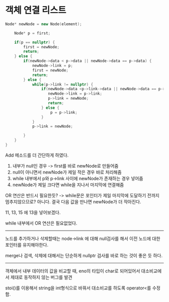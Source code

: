 # 객체 연결 리스트

```c++
Node* newNode = new Node(element);

    Node* p = first;

    if(p == nullptr) {
        first = newNode;
        return;
    } else {
        if(newNode->data < p->data || newNode->data == p->data) {
            newNode->link = p;
            first = newNode;
            return;
        } else {
            while(p->link != nullptr) {
                if(newNode->data <p->link->data || newNode->data == p->link->data) {
                   newNode->link = p->link;
                   p->link = newNode;
                   return;
                } else {
                    p = p->link;
                }
            }
            p->link = newNode;

        }
    }
}
```

Add 메소드를 더 간단하게 하였다.

1. 내부가 null인 경우 -> first를 바로 newNode로 만들어줌
2. null이 아니면서 newNode가 제일 작은 경우 바로 처리해줌
3. while 내부에서 p와 p->link 사이에 newNode가 존재하는 경우 넣어줌
4. newNode가 제일 크다면 while을 지나서 마지막에 연결해줌

OR 연산은 반드시 필요한듯? -> while문은 포인터가 제일 마지막에 도달하기 전까지 멈추지않으므로? 아니다. 결국 다음 값을 만나면 newNode가
더 작아진다.

11, 13, 15 에 13을 넣어보겠다.

while 내부에서 OR 연산은 필요없었다.

---

노드를 추가하거나 삭제할때는 node->link 에 대해 null검사를 해서 이전 노드에 대한 포인터를 유지해야한다.

merge나 검색, 삭제에 대해서는 단순하게 nullptr 검사를 바로 하는 것이 좋은 듯 하다.

---

객체에서 내부 데이터의 값을 비교할 때, eno의 타입이 char로 되어있어서 대소비교에서 제대로 동작하지 않는 버그를 발견

stoi()를 이용해서 string을 int형식으로 바꿔서 대소비교를 하도록 operator<를 수정함.

